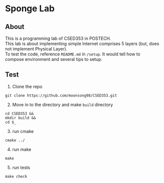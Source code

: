 # Sponge Lab

## About

This is a programming lab of CSED353 in POSTECH.  
This lab is about implementing simple Internet comprises 5 layers
(but, does not implement Physical Layer).  
To test the code, reference `README.md` in `/setup`.
It would tell how to compose environment and several tips to setup.

## Test

1. Clone the repo

```
git clone https://github.com/moonsong98/CSED353.git
```

2. Move in to the directory and make `build` directory

```
cd CSED353 &&
mkdir build &&
cd $_
```

3. run cmake

```
cmake ../
```

4. run make

```
make
```

5. run tests

```
make check
```

